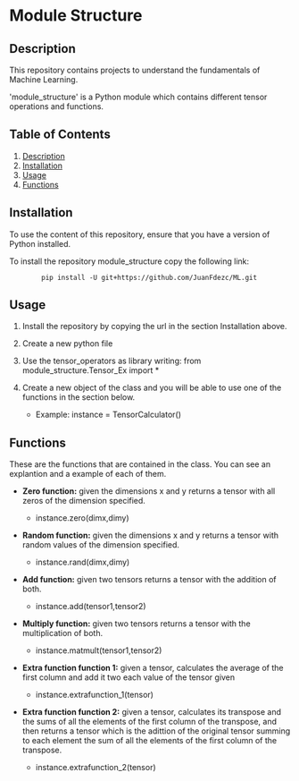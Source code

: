 # Module Structure

## Description
This repository contains projects to understand the fundamentals of Machine Learning. 

'module_structure' is a Python module which contains different tensor operations and functions.

## Table of Contents

1. [Description](#description)
2. [Installation](#installation)
3. [Usage](#usage)
4. [Functions](#functions)

## Installation

To use the content of this repository, ensure that you have a version of Python installed. 

To install the repository module_structure copy the following link:

            pip install -U git+https://github.com/JuanFdezc/ML.git

## Usage
1. Install the repository by copying the url in the section Installation above.
2. Create a new python file
3. Use the tensor_operators as library writing:   from module_structure.Tensor_Ex import *
4. Create a new object of the class and you will be able to use one of the functions in the section below.

   - Example: instance = TensorCalculator()

## Functions
These are the functions that are contained in the class. You can see an explantion and a example of each of them.

+ **Zero function:** given the dimensions x and y returns a tensor with all zeros of the dimension specified.

  - instance.zero(dimx,dimy)
+ **Random function:** given the dimensions x and y returns a tensor with random values of the dimension specified.

  - instance.rand(dimx,dimy)
+ **Add function:** given two tensors returns a tensor with the addition of both.
  
  - instance.add(tensor1,tensor2)
+ **Multiply function:** given two tensors returns a tensor with the multiplication of both.

  - instance.matmult(tensor1,tensor2)
+ **Extra function function 1:** given a tensor, calculates the average of the first column and add it two each value of the tensor given

  - instance.extrafunction_1(tensor)
+ **Extra function function 2:** given a tensor, calculates its transpose and the sums of all the elements of the first column of the transpose, and then returns
  a tensor which is the adittion of the original tensor summing to each element the sum of all the elements of the first column of the transpose.
  
  - instance.extrafunction_2(tensor)
